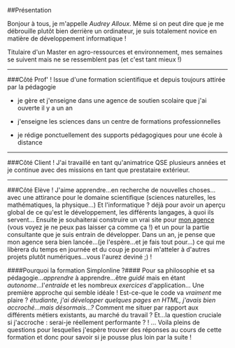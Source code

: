 ##Présentation

Bonjour à tous, je m'appelle *Audrey Alloux*. 
Même si on peut dire que je me débrouille plutôt bien derrière un ordinateur, je suis totalement novice en matière de développement informatique !


Titulaire d'un Master en agro-ressources et environnement, mes semaines se suivent mais ne se ressemblent pas (et c'est tant mieux !)

------------------

###Côté Prof' !
Issue d'une formation scientifique et depuis toujours attirée par la pédagogie

* je gère et j'enseigne dans une agence de soutien scolaire que j'ai ouverte il y a un an

* j'enseigne les sciences dans un centre de formations professionnelles 

* je rédige ponctuellement des supports pédagogiques pour une école à distance 

-------------------

###Côté Client !
J'ai travaillé en tant qu'animatrice QSE plusieurs années et je continue avec des missions en tant que prestataire extérieur. 

-------------------

###Côté Elève !
J'aime apprendre...en recherche de nouvelles choses... avec une attirance pour le domaine scientifique (sciences naturelles, les mathématiques, la physique...)
Et l'informatique ? déjà pour avoir un aperçu global de ce qu'est le développement, les différents langages, à quoi ils servent...
Ensuite je souhaiterai construire un vrai site pour [mon agence](http://www.eclaircice.fr) (vous voyez je ne peux pas laisser ça comme ça !) et un pour la partie consultante que je suis entrain de développer.
Dans un an, je pense que mon agence sera bien lancée...(je l'espère...et je fais tout pour...) ce qui me libèrera du temps en journée et du coup je pourrai m'atteler à d'autres projets plutôt numériques...vous l'aurez deviné ;) !  

####Pourquoi la formation Simplonline ?#### 
Pour sa philosophie et sa pédagogie...*apprendre* à apprendre...être *guidé* mais en étant *autonome*...l'*entraide* et les nombreux *exercices* d'application...
Une première approche qui semble idéale !
Est-ce-que le code va *vraiment* me plaire ? *étudiante, j'ai développer quelques pages en HTML, j'avais bien accroché...mais désormais...?*
Comment me situer par rapport aux différents métiers existants, au marché du travail ? 
Et...la question cruciale si j'accroche : serai-je réellement performante ? ! 
... Voila pleins de questions pour lesquelles j'espère trouver des réponses au cours de cette formation et donc pour savoir si je pousse plus loin par la suite ! 
